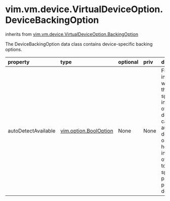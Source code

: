 vim.vm.device.VirtualDeviceOption.DeviceBackingOption
=====================================================
inherits from [vim.vm.device.VirtualDeviceOption.BackingOption](docs/vim.vm.device.VirtualDeviceOption.BackingOption.md)


The DeviceBackingOption data class contains device-specific backing options.

| property | type | optional | priv | desc |
|:---------|:-----|:---------|:-----|:-----|
| autoDetectAvailable | [vim.option.BoolOption](vim.option.BoolOption.md "vim.option.BoolOption") | None | None | Flag to indicate whether the specific instance of this device can  be auto-detected on the host instead of having to specify a  particular physical device. |


